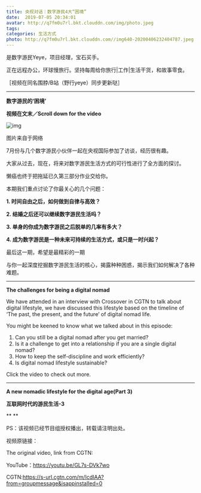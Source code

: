 ```yaml
---
title: 央视对话｜数字游民4大“困境”
date:  2019-07-05 20:34:01
avatar: http://q7fm0u7rl.bkt.clouddn.com/img/photo.jpeg
tags: 
categories: 生活方式
photo: http://q7fm0u7rl.bkt.clouddn.com//img640-20200406232404787.jpeg
---
```


是数字游民Yeye，项目经理，宝石买手。

正在远程办公，环球慢旅行。坚持每周给你旅行|工作|生活干货，和故事零食。



［视频在同名围脖/B站（野行yeye）同步更新哒］



------



**数字游民的‘困境’**



**视频在文末／Scroll down for the video**



![img](http://q7fm0u7rl.bkt.clouddn.com//img640-20200406232404787.jpeg)

图片来自于网络



7月份与几个数字游民小伙伴一起在央视国际参加了访谈，经历很有趣。



大家从过去，现在，将来对数字游民生活方式的可行性进行了全方面的探讨。



懒癌也终于把拖延已久第三部分作业交给你。



本期我们重点讨论了你最关心的几个问题：

**1. 时间自由之后，如何做到自律与高效？**

**2. 结婚之后还可以继续数字游民生活吗？**

**3. 单身的你成为数字游民之后脱单的几率有多大？**

**4. 成为数字游民是一种未来可持续的生活方式，或只是一时兴起？**



最后这一期，希望是最精彩的一期

与你一起深度挖掘数字游民生活的核心，揭露种种困惑，揭示我们如何解决了各种难题。



------



**The challenges for being a digital nomad**



We have attended in an interview with Crossover in CGTN to talk about digital lifestyle, we have discussed this lifestyle based on the timeline of ‘The past, the present, and the future’ of digital nomad life. 



You might be keened to know what we talked about in this episode:

1. Can you still be a digital nomad after you get married?
2. Is it a challenge to get into a relationship if you are a single digital nomad?
3. How to keep the self-discipline and work efficiently?
4. Is digital nomad lifestyle sustainable? 



Click the video to check out more.



------



 **A new nomadic lifestyle for the digital age(Part 3)**

**互联网时代的游民生活-3**

**
**





PS：该视频已经节目组授权播出，转载请注明出处。

视频原链接：

The original video, link from CGTN: 

YouTube：https://youtu.be/GL7s-DVk7wo

CGTN:https://s-url.cgtn.com/m/IcdIAA?from=groupmessage&isappinstalled=0